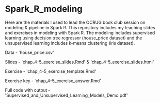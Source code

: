 # Spark_R_modeling
Here are the materials I used to lead the OCRUG book club session on modeling & pipeline in Spark R. This repository includes my teaching slides and exercises in modeling with Spark R. The modeling includes supervised learning using decision tree regressor (house_price dataset) and the unsupervised learning includes k-means clustering (iris dataset).

Data - 'house_price.csv'


Slides - 'chap_4-5_exercise_slides.Rmd' & 'chap_4-5_exercise_slides.html'


Exercise - 'chap_4-5_exercise_template.Rmd'


Exercise key - 'chap_4-5_exercise_answer.Rmd'


Full code with output - 'Supervised_and_Unsupervised_Learning_Models_Demo.pdf'
